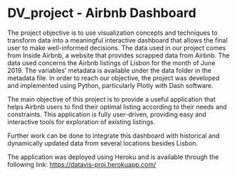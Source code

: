 # DV_project - Airbnb Dashboard
The project objective is to use visualization concepts and techniques to transform data into a meaningful interactive dashboard that allows the final user to make well-informed decisions.
The data used in our project comes from Inside Airbnb, a website that provides scrapped data from Airbnb. The data used concerns the Airbnb listings of Lisbon for the month of June 2019. The variables’ metadata is available under the data folder in the metadata file.
In order to reach our objective, the project was developed and implemented using Python, particularly Plotly with Dash software.

The main objective of this project is to provide a useful application that helps Airbnb users to find their optimal listing according to their needs and constraints. This application is fully user-driven, providing easy and interactive tools for exploration of existing listings. 

Further work can be done to integrate this dashboard with historical and dynamically updated data from several locations besides Lisbon.

The application was deployed using Heroku and is available through the following link: https://datavis-proj.herokuapp.com/
